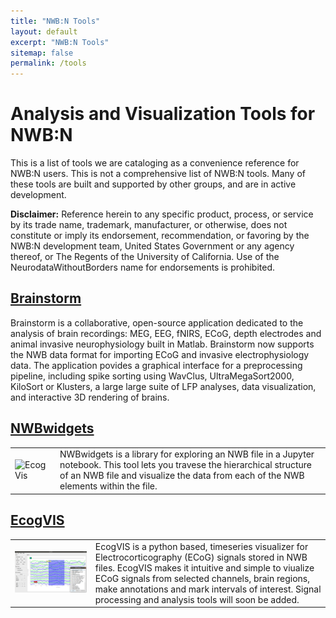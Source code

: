 ```yaml
---
title: "NWB:N Tools"
layout: default
excerpt: "NWB:N Tools"
sitemap: false
permalink: /tools
---
```



# Analysis and Visualization Tools for NWB:N

This is a list of tools we are cataloging as a convenience reference for NWB:N users. This
is not a comprehensive list of NWB:N tools. Many of these tools are built and supported by
other groups, and are in active development.

**Disclaimer:** Reference herein to any specific product, process, or service by its trade name, trademark, manufacturer, or otherwise, does not constitute or imply its endorsement, recommendation, or favoring by the NWB:N development team, United States Government or any agency thereof, or The Regents of the University of California. Use of the NeurodataWithoutBorders name for endorsements is prohibited.

## [Brainstorm](https://neuroimage.usc.edu/brainstorm/Introduction)
Brainstorm is a collaborative, open-source application dedicated to the analysis of brain recordings:
MEG, EEG, fNIRS, ECoG, depth electrodes and animal invasive neurophysiology built in Matlab. Brainstorm now supports the NWB
data format for importing ECoG and invasive electrophysiology data. The application povides a graphical interface for a preprocessing pipeline, including spike sorting using WavClus, UltraMegaSort2000, KiloSort or Klusters, a large large suite of LFP analyses, data visualization, and interactive 3D rendering of brains.

## [NWBwidgets](https://github.com/NeurodataWithoutBorders/nwb-jupyter-widgets)
<html>
  <table border="0">
    <tr>
      <td><img alt="EcogVis" src="https://drive.google.com/uc?export=download&id=1JtI2KtT8MielIMvvtgxRzFfBTdc41LiE" width="1000" class="center-block"></td>
      <td>NWBwidgets is a library for exploring an NWB file in a Jupyter notebook. This tool lets you travese the hierarchical structure of an NWB file and visualize the data from each of the NWB elements within the file.</td>
    </tr>
  </table>
</html>
  
## [EcogVIS](https://github.com/luiztauffer/ecogVIS)
<html>
  <table border="0">
<tr>
  <td><img alt="EcogVis" src="../images/EcogVIS_screenshot.png" width="1000" class="center-block"></td>
  <td>EcogVIS is a python based, timeseries visualizer for Electrocorticography (ECoG) signals stored in NWB files. EcogVIS makes it intuitive and simple to viualize ECoG signals from selected channels, brain regions, make annotations and mark intervals of interest. Signal processing and analysis tools will soon be added. <br></td>
</tr>
  </table>
</html>




